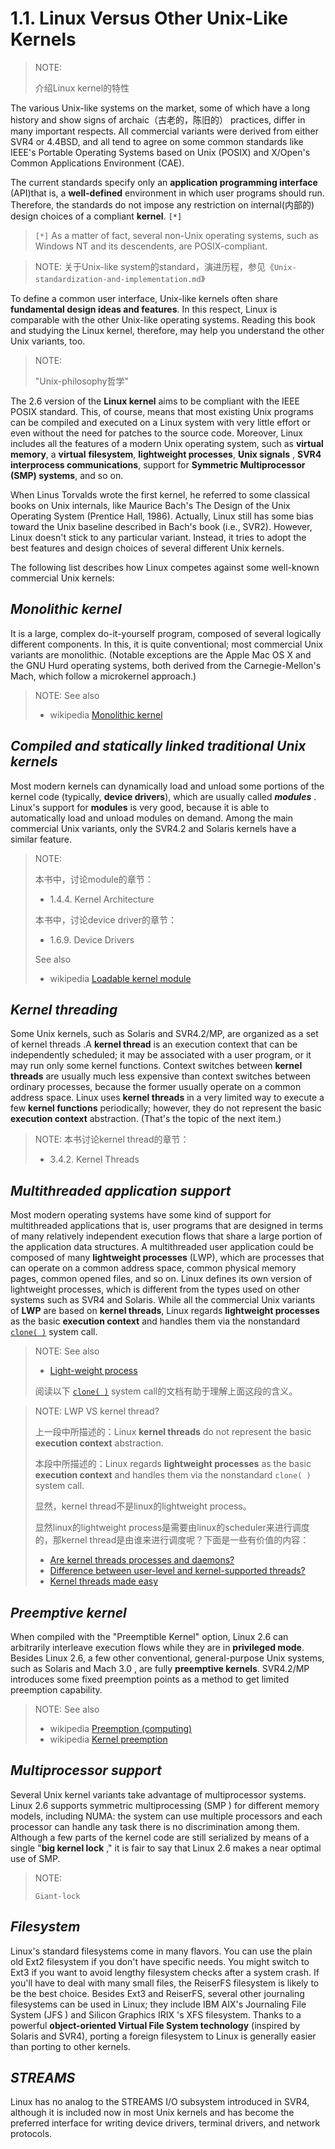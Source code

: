 # 1.1. Linux Versus Other Unix-Like Kernels

> NOTE: 
>
> 介绍Linux kernel的特性

The various Unix-like systems on the market, some of which have a long history and show signs of archaic（古老的，陈旧的） practices, differ in many important respects. All commercial variants were derived from either SVR4 or 4.4BSD, and all tend to agree on some common standards like IEEE's Portable
Operating Systems based on Unix (POSIX) and X/Open's Common Applications Environment (CAE).

The current standards specify only an **application programming interface** (API)that is, a **well-defined** environment in which user programs should run. Therefore, the standards do not impose any
restriction on internal(内部的) design choices of a compliant **kernel**. `[*]`

> `[*]` As a matter of fact, several non-Unix operating systems, such as Windows NT and its descendents, are POSIX-compliant.

> NOTE: 关于Unix-like system的standard，演进历程，参见《`Unix-standardization-and-implementation.md`》

To define a common user interface, Unix-like kernels often share **fundamental design ideas and features**. In this respect, Linux is comparable with the other Unix-like operating systems. Reading this book and studying the Linux kernel, therefore, may help you understand the other Unix variants, too.

> NOTE: 
>
> "Unix-philosophy哲学"

The 2.6 version of the **Linux kernel** aims to be compliant with the IEEE POSIX standard. This, of course, means that most existing Unix programs can be compiled and executed on a Linux system with very little effort or even without the need for patches to the source code. Moreover, Linux includes all the features of a modern Unix operating system, such as **virtual memory**, a **virtual** **filesystem**, **lightweight processes**, **Unix signals** , **SVR4 interprocess communications**, support for **Symmetric Multiprocessor (SMP) systems**, and so on.

When Linus Torvalds wrote the first kernel, he referred to some classical books on Unix internals, like Maurice Bach's The Design of the Unix Operating System (Prentice Hall, 1986). Actually, Linux still has some bias toward the Unix baseline described in Bach's book (i.e., SVR2). However, Linux doesn't stick to any particular variant. Instead, it tries to adopt the best features and design choices of several different Unix kernels.

The following list describes how Linux competes against some well-known commercial Unix kernels:

## *Monolithic kernel*

It is a large, complex do-it-yourself program, composed of several logically different components. In this, it is quite conventional; most commercial Unix variants are monolithic. (Notable exceptions are the Apple Mac OS X and the GNU Hurd operating systems, both derived from the Carnegie-Mellon's Mach, which follow a microkernel approach.)

> NOTE: See also
>
> - wikipedia [Monolithic kernel](https://en.wikipedia.org/wiki/Monolithic_kernel)

## *Compiled and statically linked traditional Unix kernels*

Most modern kernels can dynamically load and unload some portions of the kernel code (typically, **device drivers**), which are usually called ***modules*** . Linux's support for **modules** is very good, because it is able to automatically load and unload modules on demand. Among the main commercial Unix variants, only the SVR4.2 and Solaris kernels have a similar feature.

> NOTE: 
>
> 本书中，讨论module的章节：
>
> - 1.4.4. Kernel Architecture
>
> 本书中，讨论device driver的章节：
>
> - 1.6.9. Device Drivers
>
> See also
>
> - wikipedia [Loadable kernel module](https://en.wikipedia.org/wiki/Loadable_kernel_module)

## *Kernel threading*

Some Unix kernels, such as Solaris and SVR4.2/MP, are organized as a set of kernel threads .A **kernel thread** is an execution context that can be independently scheduled; it may be associated with a user program, or it may run only some kernel functions. Context switches between **kernel threads** are usually much less expensive than context switches between ordinary processes, because the former usually operate on a common address space. Linux uses **kernel threads** in a very limited way to execute a few **kernel functions** periodically; however, they do not represent the basic **execution context** abstraction. (That's the topic of the next item.)

> NOTE: 本书讨论kernel thread的章节：
>
> - 3.4.2. Kernel Threads

## *Multithreaded application support*

Most modern operating systems have some kind of support for multithreaded applications that is, user programs that are designed in terms of many relatively independent execution flows that share a large portion of the application data structures. A multithreaded user application could be composed of many **lightweight processes** (LWP), which are processes that can operate on a common address space, common physical memory pages, common opened files, and so on. Linux defines its own version of lightweight processes, which is different from the types used on other systems such as SVR4 and Solaris. While all the commercial Unix variants of **LWP** are based on **kernel threads**, Linux regards **lightweight processes** as the basic **execution context** and handles them via the nonstandard  [`clone( )`](http://man7.org/linux/man-pages/man2/clone.2.html) system call.

> NOTE: See also
>
> - [Light-weight process](https://en.wikipedia.org/wiki/Light-weight_process)
>
> 阅读以下 [`clone( )`](http://man7.org/linux/man-pages/man2/clone.2.html) system call的文档有助于理解上面这段的含义。

> NOTE: LWP VS kernel thread?
>
> 上一段中所描述的：Linux **kernel threads** do not represent the basic **execution context** abstraction.
>
> 本段中所描述的：Linux regards **lightweight processes** as the basic **execution context** and handles them via the nonstandard  `clone( )` system call.
>
> 显然，kernel thread不是linux的lightweight process。
>
> 显然linux的lightweight process是需要由linux的scheduler来进行调度的，那kernel thread是由谁来进行调度呢？下面是一些有价值的内容：
>
> - [Are kernel threads processes and daemons?](https://unix.stackexchange.com/questions/266434/are-kernel-threads-processes-and-daemons)
> - [Difference between user-level and kernel-supported threads?](https://stackoverflow.com/questions/15983872/difference-between-user-level-and-kernel-supported-threads)
> - [Kernel threads made easy](https://lwn.net/Articles/65178/)



## *Preemptive kernel*

When compiled with the "Preemptible Kernel" option, Linux 2.6 can arbitrarily interleave execution flows while they are in **privileged mode**. Besides Linux 2.6, a few other conventional, general-purpose Unix systems, such as Solaris and Mach 3.0 , are fully **preemptive kernels**. SVR4.2/MP introduces some fixed preemption points as a method to get limited preemption capability.

> NOTE: See also
>
> - wikipedia [Preemption (computing)](https://en.wikipedia.org/wiki/Preemption_(computing))
> - wikipedia [Kernel preemption](https://en.wikipedia.org/wiki/Kernel_preemption)



## *Multiprocessor support*

Several Unix kernel variants take advantage of multiprocessor systems. Linux 2.6 supports symmetric multiprocessing (SMP ) for different memory models, including NUMA: the system can use multiple processors and each processor can handle any task there is no discrimination among them. Although a few parts of the kernel code are still serialized by means of a single "**big kernel lock** ," it is fair to say that Linux 2.6 makes a near optimal use of SMP.

> NOTE: 
>
> `Giant-lock`

## *Filesystem*

Linux's standard filesystems come in many flavors. You can use the plain old Ext2 filesystem if you don't have specific needs. You might switch to Ext3 if you want to avoid lengthy filesystem checks after a system crash. If you'll have to deal with many small files, the ReiserFS filesystem is likely to be the best choice. Besides Ext3 and ReiserFS, several other journaling filesystems can be used in Linux; they include IBM AIX's Journaling File System (JFS ) and Silicon Graphics IRIX 's XFS filesystem. Thanks to a powerful **object-oriented Virtual File System technology** (inspired by Solaris and SVR4), porting a foreign filesystem to Linux is generally easier than porting to other kernels.

## *STREAMS*

Linux has no analog to the STREAMS I/O subsystem introduced in SVR4, although it is included now in most Unix kernels and has become the preferred interface for writing device drivers, terminal drivers, and network protocols.